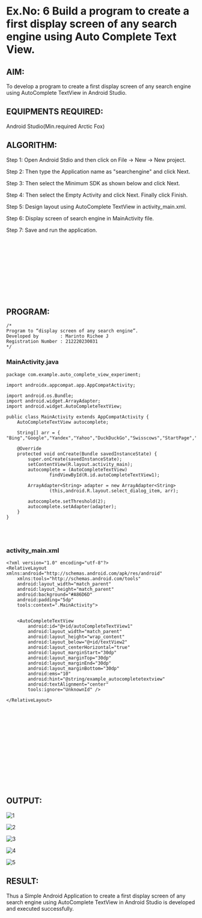 # Ex.No: 6 Build a program to create a first display screen of any search engine using Auto Complete Text View.

## AIM:

To develop a program to create a first display screen of any search engine using AutoComplete TextView in Android Studio.

## EQUIPMENTS REQUIRED:

Android Studio(Min.required Arctic Fox)

## ALGORITHM:

Step 1: Open Android Stdio and then click on File -> New -> New project.

Step 2: Then type the Application name as "searchengine" and click Next. 

Step 3: Then select the Minimum SDK as shown below and click Next.

Step 4: Then select the Empty Activity and click Next. Finally click Finish.

Step 5: Design layout using AutoComplete TextView in activity_main.xml.

Step 6: Display screen of search engine in MainActivity file.

Step 7: Save and run the application.

<br><br><br><br><br><br><br><br><br>

## PROGRAM:
```
/*
Program to “display screen of any search engine”.
Developed by        : Marinto Richee J
Registration Number : 212220230031
*/
```
### MainActivity.java
```
package com.example.auto_complete_view_experiment;

import androidx.appcompat.app.AppCompatActivity;

import android.os.Bundle;
import android.widget.ArrayAdapter;
import android.widget.AutoCompleteTextView;

public class MainActivity extends AppCompatActivity {
    AutoCompleteTextView autocomplete;

    String[] arr = { "Bing","Google","Yandex","Yahoo","DuckDuckGo","Swisscows","StartPage","Gibiru"};

    @Override
    protected void onCreate(Bundle savedInstanceState) {
        super.onCreate(savedInstanceState);
        setContentView(R.layout.activity_main);
        autocomplete = (AutoCompleteTextView)
                findViewById(R.id.autoCompleteTextView1);

        ArrayAdapter<String> adapter = new ArrayAdapter<String>
                (this,android.R.layout.select_dialog_item, arr);

        autocomplete.setThreshold(2);
        autocomplete.setAdapter(adapter);
    }
}
```

<br><br>

### activity_main.xml
```
<?xml version="1.0" encoding="utf-8"?>
<RelativeLayout xmlns:android="http://schemas.android.com/apk/res/android"
    xmlns:tools="http://schemas.android.com/tools"
    android:layout_width="match_parent"
    android:layout_height="match_parent"
    android:background="#A86D6D"
    android:padding="5dp"
    tools:context=".MainActivity">


    <AutoCompleteTextView
        android:id="@+id/autoCompleteTextView1"
        android:layout_width="match_parent"
        android:layout_height="wrap_content"
        android:layout_below="@+id/textView2"
        android:layout_centerHorizontal="true"
        android:layout_marginStart="30dp"
        android:layout_marginTop="30dp"
        android:layout_marginEnd="30dp"
        android:layout_marginBottom="30dp"
        android:ems="10"
        android:hint="@string/example_autocompletetextview"
        android:textAlignment="center"
        tools:ignore="UnknownId" />

</RelativeLayout>
```

<br><br><br><br><br><br><br><br><br><br><br><br>

## OUTPUT:

![1](https://user-images.githubusercontent.com/65499285/169662709-a51e1efa-e4ae-4112-8167-c441f7ea2ea5.png)

![2](https://user-images.githubusercontent.com/65499285/169662712-0e935f8b-2791-4f65-a71f-ed1cbbae9753.png)

![3](https://user-images.githubusercontent.com/65499285/169662713-cb6c8fec-2d9f-4c5a-8c2d-3f521b2ade29.png)

![4](https://user-images.githubusercontent.com/65499285/169662715-e1fcd6ed-3cf5-45e1-9ae4-3634a0d08275.png)

![5](https://user-images.githubusercontent.com/65499285/169662716-c67c5a54-f47b-41e8-8965-a3c651427d55.png)

## RESULT:
Thus a Simple Android Application to create a first display screen of any search engine using AutoComplete TextView in Android Studio is developed and executed successfully.

